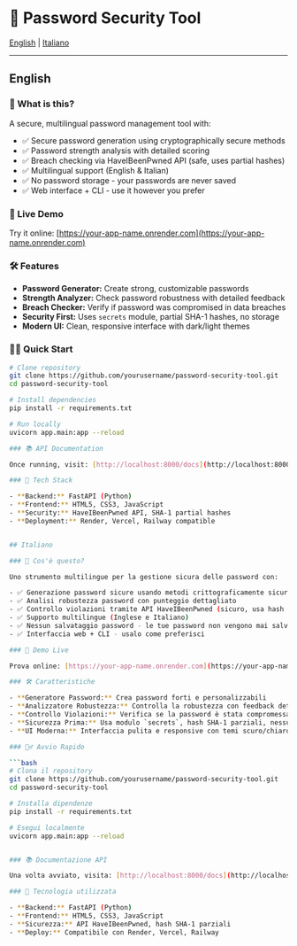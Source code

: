 # 🔐 Password Security Tool

[English](#password-security-tool) | [Italiano](#italiano)

---

## English

### 🎯 What is this?

A secure, multilingual password management tool with:

- ✅ Secure password generation using cryptographically secure methods  
- ✅ Password strength analysis with detailed scoring  
- ✅ Breach checking via HaveIBeenPwned API (safe, uses partial hashes)  
- ✅ Multilingual support (English & Italian)  
- ✅ No password storage - your passwords are never saved  
- ✅ Web interface + CLI - use it however you prefer  

### 🚀 Live Demo

Try it online: [https://your-app-name.onrender.com](https://your-app-name.onrender.com)

### 🛠️ Features

- **Password Generator:** Create strong, customizable passwords  
- **Strength Analyzer:** Check password robustness with detailed feedback  
- **Breach Checker:** Verify if password was compromised in data breaches  
- **Security First:** Uses `secrets` module, partial SHA-1 hashes, no storage  
- **Modern UI:** Clean, responsive interface with dark/light themes  

### 🏃‍♂️ Quick Start

```bash
# Clone repository
git clone https://github.com/yourusername/password-security-tool.git
cd password-security-tool

# Install dependencies
pip install -r requirements.txt

# Run locally
uvicorn app.main:app --reload

### 📚 API Documentation

Once running, visit: [http://localhost:8000/docs](http://localhost:8000/docs)

### 🔧 Tech Stack

- **Backend:** FastAPI (Python)  
- **Frontend:** HTML5, CSS3, JavaScript  
- **Security:** HaveIBeenPwned API, SHA-1 partial hashes  
- **Deployment:** Render, Vercel, Railway compatible  


## Italiano

### 🎯 Cos'è questo?

Uno strumento multilingue per la gestione sicura delle password con:

- ✅ Generazione password sicure usando metodi crittograficamente sicuri  
- ✅ Analisi robustezza password con punteggio dettagliato  
- ✅ Controllo violazioni tramite API HaveIBeenPwned (sicuro, usa hash parziali)  
- ✅ Supporto multilingue (Inglese e Italiano)  
- ✅ Nessun salvataggio password - le tue password non vengono mai salvate  
- ✅ Interfaccia web + CLI - usalo come preferisci  

### 🚀 Demo Live

Prova online: [https://your-app-name.onrender.com](https://your-app-name.onrender.com)

### 🛠️ Caratteristiche

- **Generatore Password:** Crea password forti e personalizzabili  
- **Analizzatore Robustezza:** Controlla la robustezza con feedback dettagliato  
- **Controllo Violazioni:** Verifica se la password è stata compromessa  
- **Sicurezza Prima:** Usa modulo `secrets`, hash SHA-1 parziali, nessun salvataggio  
- **UI Moderna:** Interfaccia pulita e responsive con temi scuro/chiaro  

### 🏃‍♂️ Avvio Rapido

```bash
# Clona il repository
git clone https://github.com/yourusername/password-security-tool.git
cd password-security-tool

# Installa dipendenze
pip install -r requirements.txt

# Esegui localmente
uvicorn app.main:app --reload


### 📚 Documentazione API

Una volta avviato, visita: [http://localhost:8000/docs](http://localhost:8000/docs)

### 🔧 Tecnologia utilizzata

- **Backend:** FastAPI (Python)  
- **Frontend:** HTML5, CSS3, JavaScript  
- **Sicurezza:** API HaveIBeenPwned, hash SHA-1 parziali  
- **Deploy:** Compatibile con Render, Vercel, Railway  
